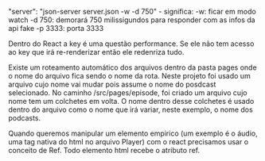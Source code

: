"server": "json-server server.json -w -d 750" - significa: -w: ficar em modo watch
-d 750: demorará 750 milissigundos para responder com as infos da api fake
-p 3333: porta 3333

Dentro do React a key é uma questão performance. Se ele não tem acesso ao key que irá re-renderizar então ele redenriza tudo.

Existe um roteamento automático dos arquivos dentro da pasta pages onde o nome do arquivo fica sendo o nome da rota. Neste projeto foi usado um arquivo cujo nome vai mudar pois assume o nome do posdcast selecionado. 
No caminho /src/pages/episode, foi criado um arquivo cujo nome tem um colchetes em volta. O nome dentro desse colchetes é usado dentro do arquivo como o nome que irá variar, neste exemplo, o nome dos podcasts.

Quando queremos manipular um elemento empirico (um exemplo é o áudio, uma tag nativa do html no arquivo Player) com o react precisamos usar o conceito de Ref. Todo elemento html recebe o atributo ref.